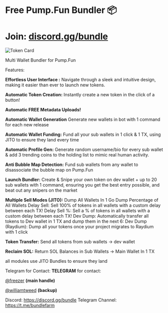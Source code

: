 # Free Pump.Fun Bundler 📦

# Join: [discord.gg/bundle](https://discord.gg/bundle)

![Token Card](https://github.com/williamtweed/solanabundler/blob/main/bundler.png)

Multi Wallet Bundler for Pump.Fun

Features:

**Effortless User Interface :**
Navigate through a sleek and intuitive design, making it easier than ever to launch new tokens.

**Automatic Token Creation:**
Instantly create a new token in the click of a button!

**Automatic FREE Metadata Uploads!**

**Automatic Wallet Generation**
Generate new wallets in bot with 1 command for each new release

**Automatic Wallet Funding:**
Fund all your sub wallets in 1 click & 1 TX, using JITO to ensure they land every time

**Automatic Profile Gen:**
Generate random username/bio for every sub wallet & add 3 trending coins to the holding list to mimic real human activity.

**Anti Bubble Map Detection:**
Fund sub wallets from any wallet to disassociate the bubble map on Pump.Fun

**Launch Bundler:**
Create & Snipe your own token on dev wallet + up to 20 sub wallets with 1 command, ensuring you get the best entry possible, and beat out any snipers on the market

**Multiple Sell Modes (JITO):**
Dump All Wallets In 1 Go 
Dump Percentage of All Wallets
Delay Sell: Sell 100% of tokens in all wallets with a custom delay between each TX! 
Delay Sell %: Sell a % of tokens in all wallets with a custom delay between each TX! 
Dev Dump: Automatically transfer all tokens to Dev wallet in 1 TX and dump them in the next 
6: Dev Dump (Raydium): Dump all your tokens once your project migrates to Raydium with 1 click 

**Token Transfer:**
Send all tokens from sub wallets -> dev wallet

**Reclaim SOL:**
Return SOL Balances in Sub Wallets -> Main Wallet In 1 TX

all modules use JITO Bundles to ensure they land

Telegram for Contact:
**TELEGRAM** for contact:  

[@freezer](https://t.me/freezer) **(main handle)**

[@williamtweed](https://t.me/williamtweed) **(backup)**

Discord: https://discord.gg/bundle
Telegram Channel: https://t.me/bundlefarm

